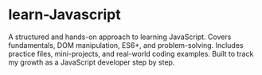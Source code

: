 # learn-Javascript
A structured and hands-on approach to learning JavaScript. Covers fundamentals, DOM manipulation, ES6+, and problem-solving. Includes practice files, mini-projects, and real-world coding examples. Built to track my growth as a JavaScript developer step by step.
